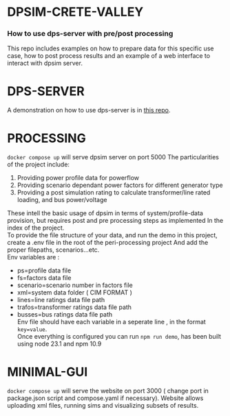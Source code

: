 # DPSIM-CRETE-VALLEY
### How to use dps-server with pre/post processing
This repo includes examples on how to prepare data for this specific use case, how to post process results and an example of a web interface to interact
with dpsim server.
# DPS-SERVER
A demonstration on how to use dps-server is in [this repo](https://github.com/SystemsPurge/dps-server).<br>

# PROCESSING
`docker compose up` will serve dpsim server on port 5000
The particularities of the project include:
1. Providing power profile data for powerflow
2. Providing scenario dependant power factors for different generator type
3. Providing a post simulation rating to calculate transformer/line rated loading, and bus power/voltage<br>

These intell the basic usage of dpsim in terms of system/profile-data provision, but requires post and pre processing steps as implemented
In the index of the project.<br>
To provide the file structure of your data, and run the demo in this project, create a .env file in the root of the peri-processing project
And add the proper filepaths, scenarios...etc.<br>
Env variables are :
- ps=profile data file
- fs=factors data file
- scenario=scenario number in factors file
- xml=system data folder ( CIM FORMAT )
- lines=line ratings data file path
- trafos=transformer ratings data file path
- busses=bus ratings data file path<br>
Env file should have each variable in a seperate line , in the format `key=value`.<br>
Once everything is configured you can run `npm run demo`, has been built using node 23.1 and npm 10.9

# MINIMAL-GUI
`docker compose up` will serve the website on port 3000 ( change port in package.json script and compose.yaml if necessary).
Website allows uploading xml files, running sims and visualizing subsets of results.